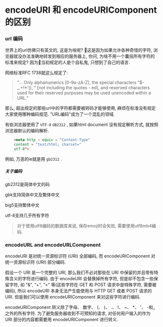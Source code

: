 # encodeURI 和 encodeURIComponent 的区别

### url 编码

世界上的url仿佛只有英文的, 这是为啥呢? 这是因为如果允许各种奇怪的字符, 浏览器就没办法准确地转发到相应的服务器上, 你问, 为啥不用一个囊括所有字符的标准来规定? 因为当初规定的人是个自私鬼, 只想到了自己的语言. 

网络标准RFC 1738就这么规定了: 

> "... Only alphanumerics [0-9a-zA-Z], the special characters "$-_.+!*'(), " [not including the quotes - ed], and reserved characters used for their reserved purposes may be used unencoded within a URL."

那么, 超出规定的那些url中的字符都需要被转码才能够使用, 麻烦在标准没有规定大家使用哪种编码规范. "URL编码"成为了一个混乱的领域. 

有些浏览器使用了 `UTF-8`  `GB2312` , 如果html document 没有规定解析方式, 就按照浏览器默认的编码解析. 

```html
    <meta http - equiv = "Content-Type"
    content = "text/html; charset="
    utf-8">
```

例如, 万恶的ie就是用 `gb2312` . 

##### 关于编码

gb2312是简体中文的码 

gbk支持简体中文及繁体中文 

big5支持繁体中文 

utf-8支持几乎所有字符 

> 对于使用utf8编码的数据库来说, 保存emoji时会失败, 需要使用utf8mb4编码.

### encodeURL and encodeURLComponent

encodeURI 是对统一资源标识符 (URI) 全部编码, 而 encodeURIComponent 对统一资源标识符 (URI) 部分编码. 

假设一个 URI 是一个完整的 URI, 那么我们不必对那些在 URI 中保留的并且带有特殊含义的字符进行编码. 由于 encodeURI 会替换掉所有字符, 但是却不包含一些保留字符, 如 "&", "+", "=" 等(这些字符在 GET 和 POST 请求中是特殊字符, 需要被编码), 所以 encodeURI 本身无法产生能使用与 HTTP GET 或者 POST 请求的 URI. 但是我们可以使用 encodeURIComponent 来对这些字符进行编码. 

encodeURIComponent 转义除了字母、 数字、 (、 )、 .、 !、 ~、 *、 '、 -和_之外的所有字符. 
为了避免服务器收到不可预知的请求, 对任何用户输入的作为 URI 部分的内容都需要用 encodeURIComponent 进行转义. 